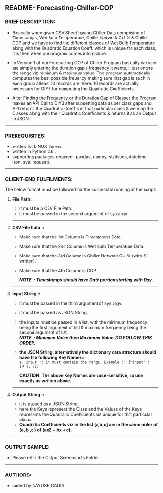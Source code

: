 ## README- Forecasting-Chiller-COP


### **BRIEF DESCRIPTION:**

  - Basically when given CSV Sheet having Chiller Data comprising of Timestamps, Wet Bulb Temperature, Chiller Network CU % & Chiller COP and we have to find the different classes of Wet Bulb Temperature along with the Quadratic Equation Coeff. which is unique for each class, it is then when our program comes into picture.
  
  - In Version 1 of our Forecasting COP of Chiller Program basically we user are simply entering the duration gap / frequency it wants, it just enters the range viz minimum & maximum value. The program automatically computes the best possible freuency making sure that gap is such in each group atleast 10 records are there. 10 records are actually necessary for DIY3 for computing the Quadratic Coefficients.
  
  - After Finding the Frequency or the Duration Gap of Classes the Program makes an API Call to DIY3 after subsetting data as per class gaps and API returns the Quadratic Coeff's of that particular class & we map the Classes along with their Quadratic Coefficients & returns it as an Output in JSON.


-------------------------------------------------------------------------------------------------------------------


### **PREREQUISITES:**

  - written for LINUX Server.
  - written in  Python 3.6 .
  - supporting packages required- pandas, numpy, statistics, datetime, json, sys, requests.


-------------------------------------------------------------------------------------------------------------------


### **CLIENT-END FULFILMENTS:**

The below format must be followed for the successful running of the script:  

1. **File Path ::**
   - it must be a CSV File Path.
   - it must be passed in the second argument of sys.argv.
   
   ----------------------------------------------------------------------------------------------------------------
   
2. **CSV File Data ::**

    - Make sure that the 1st Column is Timestamps Data.
    - Make sure that the 2nd Column is Wet Bulb Temperature Data.
    - Make sure that the 3rd Column is Chiller Network CU % (with % written).
    - Make sure that the 4th Column is COP.

      ***NOTE :: Timestamps should have Date portion starting with Day.***
   
   ----------------------------------------------------------------------------------------------------------------   

3. **Input String ::**

    - it must be passed in the third argument of sys.argv. 
    - it must be passed as JSON String.

    - the inputs must be passed in a list, with the minimum frequency being the first argument of list & maximum frequency being the second argument of list.      
      ***NOTE :: Minimum Value then Maximum Value. DO FOLLOW THIS ORDER.***  
      
    - **the JSON String, alternatively the dictionary data structure should have the following Key Names::**  
        `a. input :: it must contain the range. Example :: {"input" : [0.1, 2]}`

        **CAUTION: The above Key Names are case-sensitive, so use exactly as written above.**

   ---------------------------------------------------------------------------------------------------------------


4. **Output String ::**  
    - it is passed as a JSON String.  
    - here the Keys represent the Class and the Values of the Keys represents the Quadratic Coefficients viz unique for that particular class.    
    - **Quadratic Coefficients viz in the list [a,b,c] are in the same order of (a, b ,c ) of (ax2 + bx + c).**  

-------------------------------------------------------------------------------------------------------------------	

### **OUTPUT SAMPLE:**
  -	Please refer the Output Screenshots Folder.
  

-------------------------------------------------------------------------------------------------------------------	

### **AUTHORS:**

  -	coded by AAYUSH GADIA.

   
					  

